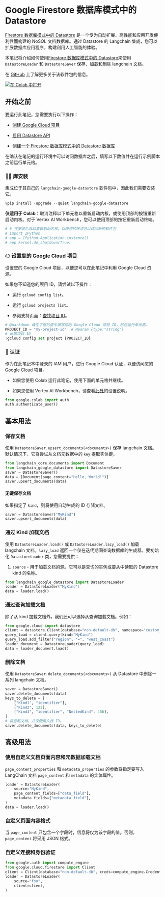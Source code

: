 # Google Firestore 数据库模式中的 Datastore

[Firestore 数据库模式中的 Datastore](https://cloud.google.com/datastore) 是一个专为自动扩展、高性能和应用开发便利性而构建的 NoSQL 文档数据库。通过 Datastore 的 Langchain 集成，您可以扩展数据库应用程序，构建利用人工智能的体验。

本笔记将介绍如何使用[Firestore 数据库模式中的 Datastore](https://cloud.google.com/datastore)来使用 `DatastoreLoader` 和 `DatastoreSaver` [保存、加载和删除 langchain 文档](/docs/how_to#document-loaders)。

在 [GitHub](https://github.com/googleapis/langchain-google-datastore-python/) 上了解更多关于该软件包的信息。

[![在 Colab 中打开](https://colab.research.google.com/assets/colab-badge.svg)](https://colab.research.google.com/github/googleapis/langchain-google-datastore-python/blob/main/docs/document_loader.ipynb)

## 开始之前

要运行此笔记，您需要执行以下操作：

- [创建 Google Cloud 项目](https://developers.google.com/workspace/guides/create-project)

- [启用 Datastore API](https://console.cloud.google.com/flows/enableapi?apiid=datastore.googleapis.com)

- [创建一个 Firestore 数据库模式中的 Datastore 数据库](https://cloud.google.com/datastore/docs/manage-databases)

在确认在笔记的运行环境中可以访问数据库之后，填写以下数值并在运行示例脚本之前运行单元格。

### 🦜🔗 库安装

集成位于其自己的 `langchain-google-datastore` 软件包中，因此我们需要安装它。

```python
%pip install -upgrade --quiet langchain-google-datastore
```

**仅适用于 Colab**：取消注释以下单元格以重新启动内核，或使用顶部的按钮重新启动内核。对于 Vertex AI Workbench，您可以使用顶部的按钮重新启动终端。

```python
# # 在安装后自动重新启动内核，以便您的环境可以访问新的软件包
# import IPython
# app = IPython.Application.instance()
# app.kernel.do_shutdown(True)
```

### ☁ 设置您的 Google Cloud 项目

设置您的 Google Cloud 项目，以便您可以在此笔记中利用 Google Cloud 资源。

如果您不知道您的项目 ID，请尝试以下操作：

- 运行 `gcloud config list`。

- 运行 `gcloud projects list`。

- 参阅支持页面：[查找项目 ID](https://support.google.com/googleapi/answer/7014113)。

```python
# @markdown 请在下面的值中填写您的 Google Cloud 项目 ID，然后运行单元格。
PROJECT_ID = "my-project-id"  # @param {type:"string"}
# 设置项目 ID
!gcloud config set project {PROJECT_ID}
```

### 🔐 认证

作为在此笔记本中登录的 IAM 用户，进行 Google Cloud 认证，以便访问您的 Google Cloud 项目。

- 如果您使用 Colab 运行此笔记，使用下面的单元格并继续。

- 如果您使用 Vertex AI Workbench，请查看[此处](https://github.com/GoogleCloudPlatform/generative-ai/tree/main/setup-env)的设置说明。

```python
from google.colab import auth
auth.authenticate_user()
```

## 基本用法

### 保存文档

使用 `DatastoreSaver.upsert_documents(<documents>)` 保存 langchain 文档。默认情况下，它将尝试从文档元数据中的 `key` 提取实体键。

```python
from langchain_core.documents import Document
from langchain_google_datastore import DatastoreSaver
saver = DatastoreSaver()
data = [Document(page_content="Hello, World!")]
saver.upsert_documents(data)
```

#### 无键保存文档

如果指定了 `kind`，则将使用自动生成的 ID 存储文档。

```python
saver = DatastoreSaver("MyKind")
saver.upsert_documents(data)
```

### 通过 Kind 加载文档

使用 `DatastoreLoader.load()` 或 `DatastoreLoader.lazy_load()` 加载 langchain 文档。`lazy_load` 返回一个仅在迭代期间查询数据库的生成器。要初始化 `DatastoreLoader` 类，您需要提供：

1. `source` - 用于加载文档的源。它可以是查询的实例或要从中读取的 Datastore kind 的名称。

```python
from langchain_google_datastore import DatastoreLoader
loader = DatastoreLoader("MyKind")
data = loader.load()
```

### 通过查询加载文档

除了从 kind 加载文档外，我们还可以选择从查询加载文档。例如：

```python
from google.cloud import datastore
client = datastore.Client(database="non-default-db", namespace="custom_namespace")
query_load = client.query(kind="MyKind")
query_load.add_filter("region", "=", "west_coast")
loader_document = DatastoreLoader(query_load)
data = loader_document.load()
```

### 删除文档

使用 `DatastoreSaver.delete_documents(<documents>)` 从 Datastore 中删除一系列 langchain 文档。

```python
saver = DatastoreSaver()
saver.delete_documents(data)
keys_to_delete = [
    ["Kind1", "identifier"],
    ["Kind2", 123],
    ["Kind3", "identifier", "NestedKind", 456],
]
# 将忽略文档，并仅使用文档 ID。
saver.delete_documents(data, keys_to_delete)
```

## 高级用法

### 使用自定义文档页面内容和元数据加载文档

`page_content_properties` 和 `metadata_properties` 的参数将指定要写入 LangChain 文档 `page_content` 和 `metadata` 的实体属性。

```python
loader = DatastoreLoader(
    source="MyKind",
    page_content_fields=["data_field"],
    metadata_fields=["metadata_field"],
)
data = loader.load()
```

### 自定义页面内容格式

当 `page_content` 只包含一个字段时，信息将仅为该字段的值。否则，`page_content` 将采用 JSON 格式。

### 自定义连接和身份验证

```python
from google.auth import compute_engine
from google.cloud.firestore import Client
client = Client(database="non-default-db", creds=compute_engine.Credentials())
loader = DatastoreLoader(
    source="foo",
    client=client,
)
```